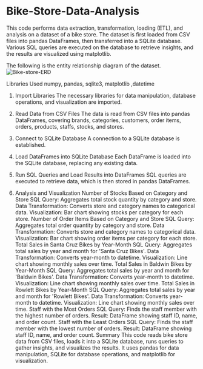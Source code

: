 # Bike-Store-Data-Analysis

This code performs data extraction, transformation, loading (ETL), and analysis on a dataset of a bike store. The dataset is first loaded from CSV files into pandas DataFrames, then transferred into a SQLite database. Various SQL queries are executed on the database to retrieve insights, and the results are visualized using matplotlib.

The following is the entity relationship diagram of the dataset.
![Bike-store-ERD](https://github.com/KruthiJayendra/Bike-Store-Data-Analysis/assets/113492040/30c1ae68-b3ad-42ea-a7ae-5a3488f7dafe)

Libraries Used
numpy, pandas, sqlite3, matplotlib ,datetime

1. Import Libraries
The necessary libraries for data manipulation, database operations, and visualization are imported.

2. Read Data from CSV Files
The data is read from CSV files into pandas DataFrames, covering brands, categories, customers, order items, orders, products, staffs, stocks, and stores.

3. Connect to SQLite Database
A connection to a SQLite database is established.

4. Load DataFrames into SQLite Database
Each DataFrame is loaded into the SQLite database, replacing any existing data.

5. Run SQL Queries and Load Results into DataFrames
SQL queries are executed to retrieve data, which is then stored in pandas DataFrames.

6. Analysis and Visualization
Number of Stocks Based on Category and Store
SQL Query: Aggregates total stock quantity by category and store.
Data Transformation: Converts store and category names to categorical data.
Visualization: Bar chart showing stocks per category for each store.
Number of Order Items Based on Category and Store
SQL Query: Aggregates total order quantity by category and store.
Data Transformation: Converts store and category names to categorical data.
Visualization: Bar chart showing order items per category for each store.
Total Sales in Santa Cruz Bikes by Year-Month
SQL Query: Aggregates total sales by year and month for 'Santa Cruz Bikes'.
Data Transformation: Converts year-month to datetime.
Visualization: Line chart showing monthly sales over time.
Total Sales in Baldwin Bikes by Year-Month
SQL Query: Aggregates total sales by year and month for 'Baldwin Bikes'.
Data Transformation: Converts year-month to datetime.
Visualization: Line chart showing monthly sales over time.
Total Sales in Rowlett Bikes by Year-Month
SQL Query: Aggregates total sales by year and month for 'Rowlett Bikes'.
Data Transformation: Converts year-month to datetime.
Visualization: Line chart showing monthly sales over time.
Staff with the Most Orders
SQL Query: Finds the staff member with the highest number of orders.
Result: DataFrame showing staff ID, name, and order count.
Staff with the Least Orders
SQL Query: Finds the staff member with the lowest number of orders.
Result: DataFrame showing staff ID, name, and order count.
Summary
This code reads bike store data from CSV files, loads it into a SQLite database, runs queries to gather insights, and visualizes the results. It uses pandas for data manipulation, SQLite for database operations, and matplotlib for visualization.
